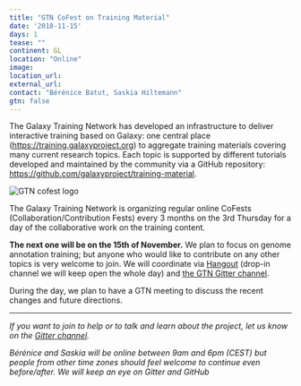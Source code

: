 ```yaml
---
title: "GTN CoFest on Training Material"
date: '2018-11-15'
days: 1
tease: ""
continent: GL
location: "Online"
image: 
location_url:
external_url: 
contact: "Bérénice Batut, Saskia Hiltemann"
gtn: false
---
```


The Galaxy Training Network has developed an infrastructure to deliver interactive training based on Galaxy: one central place (https://training.galaxyproject.org) to aggregate training materials covering many current research topics. Each topic is supported by different tutorials developed and maintained by the community via a GitHub repository: https://github.com/galaxyproject/training-material.

<img class="float-right" style="max-width: 500px;" src="/src/events/2018-11-gtn/cofests.png" alt="GTN cofest logo"/>

The Galaxy Training Network is organizing regular online CoFests (Collaboration/Contribution Fests) every 3 months on the 3rd Thursday for a day of the collaborative work on the training content.

**The next one will be on the 15th of November.** We plan to focus on genome annotation training; but anyone who would like to contribute on any other topics is very welcome to join.
We will coordinate via [Hangout](https://hangouts.google.com/hangouts/_/calendar/Z2FsYXh5dW5pZnJlaWJ1cmdAZ21haWwuY29t.459bpoqjjo780nm56q267ba7i8) (drop-in channel we will keep open the whole day) and [the GTN Gitter channel](https://gitter.im/Galaxy-Training-Network/Lobby).

During the day, we plan to have a GTN meeting to discuss the recent changes and future directions.

---

*If you want to join to help or to talk and learn about the project, let us know on the [Gitter channel](https://gitter.im/Galaxy-Training-Network/Lobby).*

*Bérénice and Saskia will be online between 9am and 6pm (CEST) but people from other time zones should feel welcome to continue even before/after. We will keep an eye on Gitter and GitHub*
